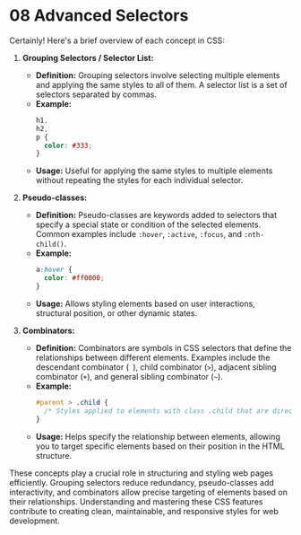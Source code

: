 # 08 Advanced Selectors

Certainly! Here's a brief overview of each concept in CSS:

1. **Grouping Selectors / Selector List:**

   - **Definition:** Grouping selectors involve selecting multiple elements and applying the same styles to all of them. A selector list is a set of selectors separated by commas.
   - **Example:**
     ```css
     h1,
     h2,
     p {
       color: #333;
     }
     ```
   - **Usage:** Useful for applying the same styles to multiple elements without repeating the styles for each individual selector.

2. **Pseudo-classes:**

   - **Definition:** Pseudo-classes are keywords added to selectors that specify a special state or condition of the selected elements. Common examples include `:hover`, `:active`, `:focus`, and `:nth-child()`.
   - **Example:**
     ```css
     a:hover {
       color: #ff0000;
     }
     ```
   - **Usage:** Allows styling elements based on user interactions, structural position, or other dynamic states.

3. **Combinators:**
   - **Definition:** Combinators are symbols in CSS selectors that define the relationships between different elements. Examples include the descendant combinator (` `), child combinator (`>`), adjacent sibling combinator (`+`), and general sibling combinator (`~`).
   - **Example:**
     ```css
     #parent > .child {
       /* Styles applied to elements with class .child that are direct children of #parent */
     }
     ```
   - **Usage:** Helps specify the relationship between elements, allowing you to target specific elements based on their position in the HTML structure.

These concepts play a crucial role in structuring and styling web pages efficiently. Grouping selectors reduce redundancy, pseudo-classes add interactivity, and combinators allow precise targeting of elements based on their relationships. Understanding and mastering these CSS features contribute to creating clean, maintainable, and responsive styles for web development.
